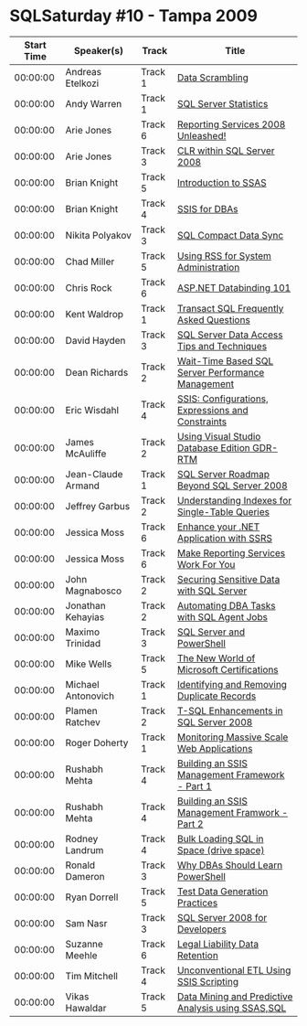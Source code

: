 # SQLSaturday #10 - Tampa 2009
Start Time|Speaker(s)|Track|Title
---|---|---|---
00:00:00|Andreas Etelkozi|Track 1|[Data Scrambling](34918.md)
00:00:00|Andy Warren|Track 1|[SQL Server Statistics](34945.md)
00:00:00|Arie Jones|Track 6|[Reporting Services 2008 Unleashed! ](34957.md)
00:00:00|Arie Jones|Track 3|[CLR within SQL Server 2008 ](34962.md)
00:00:00|Brian Knight|Track 5|[Introduction to SSAS](34995.md)
00:00:00|Brian Knight|Track 4|[SSIS for DBAs](34996.md)
00:00:00|Nikita Polyakov|Track 3|[SQL Compact  Data Sync](35055.md)
00:00:00|Chad Miller|Track 5|[Using RSS for System Administration](35060.md)
00:00:00|Chris Rock|Track 6|[ASP.NET Databinding 101](35065.md)
00:00:00|Kent Waldrop|Track 1|[Transact SQL Frequently Asked Questions](35077.md)
00:00:00|David Hayden|Track 3|[SQL Server Data Access Tips and Techniques](35079.md)
00:00:00|Dean Richards|Track 2|[Wait-Time Based SQL Server Performance Management](35095.md)
00:00:00|Eric Wisdahl|Track 4|[SSIS: Configurations, Expressions and Constraints](35114.md)
00:00:00|James McAuliffe|Track 2|[Using Visual Studio Database Edition GDR-RTM](35144.md)
00:00:00|Jean-Claude Armand|Track 1|[SQL Server Roadmap Beyond SQL Server 2008](35157.md)
00:00:00|Jeffrey Garbus|Track 2|[Understanding Indexes for Single-Table Queries](35165.md)
00:00:00|Jessica Moss|Track 6|[Enhance your .NET Application with SSRS](35201.md)
00:00:00|Jessica Moss|Track 6|[Make Reporting Services Work For You](35202.md)
00:00:00|John Magnabosco|Track 2|[Securing Sensitive Data with SQL Server](35218.md)
00:00:00|Jonathan Kehayias|Track 2|[Automating DBA Tasks with SQL Agent Jobs](35224.md)
00:00:00|Maximo Trinidad|Track 3|[SQL Server and PowerShell](35301.md)
00:00:00|Mike Wells|Track 5|[The New World of Microsoft Certifications](35317.md)
00:00:00|Michael Antonovich|Track 1|[Identifying and Removing Duplicate Records](35319.md)
00:00:00|Plamen Ratchev|Track 2|[T-SQL Enhancements in SQL Server 2008](35358.md)
00:00:00|Roger Doherty|Track 1|[Monitoring Massive Scale Web Applications](35381.md)
00:00:00|Rushabh Mehta|Track 4|[Building an SSIS Management Framework - Part 1](35387.md)
00:00:00|Rushabh Mehta|Track 4|[Building an SSIS Management Framwork - Part 2](35388.md)
00:00:00|Rodney Landrum|Track 4|[Bulk Loading SQL in Space (drive space)](35402.md)
00:00:00|Ronald Dameron|Track 3|[Why DBAs Should Learn PowerShell](35408.md)
00:00:00|Ryan Dorrell|Track 5|[Test Data Generation Practices](35412.md)
00:00:00|Sam Nasr|Track 3|[SQL Server 2008 for Developers](35420.md)
00:00:00|Suzanne Meehle|Track 6|[Legal Liability  Data Retention](35442.md)
00:00:00|Tim Mitchell|Track 4|[Unconventional ETL Using SSIS Scripting](35479.md)
00:00:00|Vikas Hawaldar|Track 5|[Data Mining and Predictive Analysis using SSAS,SQL](35499.md)
